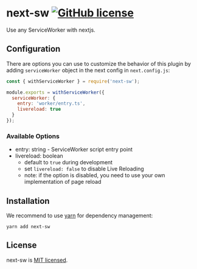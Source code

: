 # next-sw [![GitHub license](https://img.shields.io/badge/license-MIT-blue.svg)](https://github.com/eolme/next-sw/blob/master/LICENSE)

Use any ServiceWorker with nextjs.

## Configuration

There are options you can use to customize the behavior of this plugin by adding `serviceWorker` object in the next config in `next.config.js`:

```javascript
const { withServiceWorker } = require('next-sw');

module.exports = withServiceWorker({
  serviceWorker: {
    entry: 'worker/entry.ts',
    livereload: true
  }
});
```

### Available Options

- entry: string - ServiceWorker script entry point
- livereload: boolean
  - default to `true` during development
  - set `livereload: false` to disable Live Reloading
  - note: if the option is disabled, you need to use your own implementation of page reload

## Installation

We recommend to use [yarn](https://classic.yarnpkg.com/en/docs/install/) for dependency management:

```shell
yarn add next-sw
```

## License

next-sw is [MIT licensed](./LICENSE).
